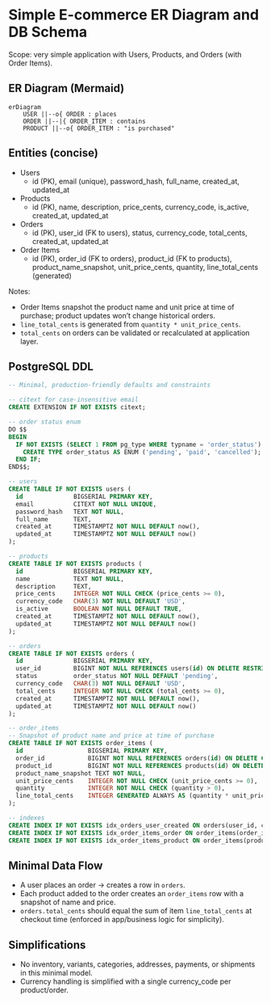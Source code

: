 # Simple E-commerce ER Diagram and DB Schema
Scope: very simple application with Users, Products, and Orders (with Order Items).

## ER Diagram (Mermaid)
```mermaid
erDiagram
    USER ||--o{ ORDER : places
    ORDER ||--|{ ORDER_ITEM : contains
    PRODUCT ||--o{ ORDER_ITEM : "is purchased"
```

## Entities (concise)
- Users
  - id (PK), email (unique), password_hash, full_name, created_at, updated_at
- Products
  - id (PK), name, description, price_cents, currency_code, is_active, created_at, updated_at
- Orders
  - id (PK), user_id (FK to users), status, currency_code, total_cents, created_at, updated_at
- Order Items
  - id (PK), order_id (FK to orders), product_id (FK to products), product_name_snapshot, unit_price_cents, quantity, line_total_cents (generated)

Notes:
- Order Items snapshot the product name and unit price at time of purchase; product updates won’t change historical orders.
- `line_total_cents` is generated from `quantity * unit_price_cents`.
- `total_cents` on orders can be validated or recalculated at application layer.

## PostgreSQL DDL
```sql
-- Minimal, production-friendly defaults and constraints

-- citext for case-insensitive email
CREATE EXTENSION IF NOT EXISTS citext;

-- order status enum
DO $$
BEGIN
  IF NOT EXISTS (SELECT 1 FROM pg_type WHERE typname = 'order_status') THEN
    CREATE TYPE order_status AS ENUM ('pending', 'paid', 'cancelled');
  END IF;
END$$;

-- users
CREATE TABLE IF NOT EXISTS users (
  id              BIGSERIAL PRIMARY KEY,
  email           CITEXT NOT NULL UNIQUE,
  password_hash   TEXT NOT NULL,
  full_name       TEXT,
  created_at      TIMESTAMPTZ NOT NULL DEFAULT now(),
  updated_at      TIMESTAMPTZ NOT NULL DEFAULT now()
);

-- products
CREATE TABLE IF NOT EXISTS products (
  id              BIGSERIAL PRIMARY KEY,
  name            TEXT NOT NULL,
  description     TEXT,
  price_cents     INTEGER NOT NULL CHECK (price_cents >= 0),
  currency_code   CHAR(3) NOT NULL DEFAULT 'USD',
  is_active       BOOLEAN NOT NULL DEFAULT TRUE,
  created_at      TIMESTAMPTZ NOT NULL DEFAULT now(),
  updated_at      TIMESTAMPTZ NOT NULL DEFAULT now()
);

-- orders
CREATE TABLE IF NOT EXISTS orders (
  id              BIGSERIAL PRIMARY KEY,
  user_id         BIGINT NOT NULL REFERENCES users(id) ON DELETE RESTRICT,
  status          order_status NOT NULL DEFAULT 'pending',
  currency_code   CHAR(3) NOT NULL DEFAULT 'USD',
  total_cents     INTEGER NOT NULL CHECK (total_cents >= 0),
  created_at      TIMESTAMPTZ NOT NULL DEFAULT now(),
  updated_at      TIMESTAMPTZ NOT NULL DEFAULT now()
);

-- order_items
-- Snapshot of product name and price at time of purchase
CREATE TABLE IF NOT EXISTS order_items (
  id                  BIGSERIAL PRIMARY KEY,
  order_id            BIGINT NOT NULL REFERENCES orders(id) ON DELETE CASCADE,
  product_id          BIGINT NOT NULL REFERENCES products(id) ON DELETE RESTRICT,
  product_name_snapshot TEXT NOT NULL,
  unit_price_cents    INTEGER NOT NULL CHECK (unit_price_cents >= 0),
  quantity            INTEGER NOT NULL CHECK (quantity > 0),
  line_total_cents    INTEGER GENERATED ALWAYS AS (quantity * unit_price_cents) STORED
);

-- indexes
CREATE INDEX IF NOT EXISTS idx_orders_user_created ON orders(user_id, created_at DESC);
CREATE INDEX IF NOT EXISTS idx_order_items_order ON order_items(order_id);
CREATE INDEX IF NOT EXISTS idx_order_items_product ON order_items(product_id);
```

## Minimal Data Flow
- A user places an order → creates a row in `orders`.
- Each product added to the order creates an `order_items` row with a snapshot of name and price.
- `orders.total_cents` should equal the sum of item `line_total_cents` at checkout time (enforced in app/business logic for simplicity).

## Simplifications
- No inventory, variants, categories, addresses, payments, or shipments in this minimal model.
- Currency handling is simplified with a single currency_code per product/order.